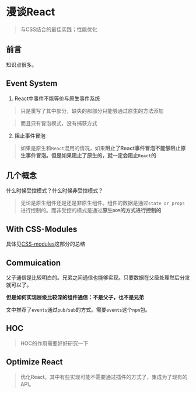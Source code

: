 # 漫谈React
> 与CSS结合的最佳实践；性能优化

## 前言

知识点很多。

## **Event System**

1. React中事件不能等价与原生事件系统

  > 只是重写了其中部分，缺失的那部分只能够通过原生的方法添加

  > 而且只有冒泡模式，没有捕获方式

2. 阻止事件冒泡

  > 如果是原生和`React`混用的情况，如果**阻止了React事件冒泡不能够阻止原生事件冒泡。但是如果阻止了原生的，就一定会阻止`React`的**

## **几个概念**

什么时候受控模式？什么时候非受控模式？

> 无论是原生组件还是还是非原生组件。组件的数据是通过`state or props`进行控制的。而非受控的模式是通过**原生`DOM`的方式进行控制的**


## **With CSS-Modules**

具体见[CSS-modules](https://github.com/JiangWeixian/JS-Tips/blob/master/React/React-CSSModules.md)这部分的总结

## **Commuication**

父子通信是比较明白的。兄弟之间通信也能够实现。只要数据在父级处理然后分发就可以了。

**但是如何实现层级比较深的组件通信：不是父子，也不是兄弟**

文中推荐了`events`通过`pub/sub`的方式。需要`events`这个`npm`包。

## **HOC**

> HOC的作用需要好好研究一下


## **Optimize React**

> 优化React。其中有些实现可能不需要通过插件的方式了，集成为了现有的API。


